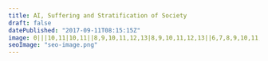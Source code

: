 ```yaml
---
title: AI, Suffering and Stratification of Society
draft: false
datePublished: "2017-09-11T08:15:15Z"
image: 0|||10,11|10,11||8,9,10,11,12,13|8,9,10,11,12,13||6,7,8,9,10,11,12,13,14,15|6,7,8,9,10,11,12,13,14,15||4,5,6,7,8,9,10,11,12,13,14,15,16,17|4,5,6,7,8,9,10,11,12,13,14,15,16,17||2,3,4,5,6,7,8,9,10,11,12,13,14,15,16,17,18,19|2,3,4,5,6,7,8,9,10,11,12,13,14,15,16,17,18,19
seoImage: "seo-image.png"
---
```


